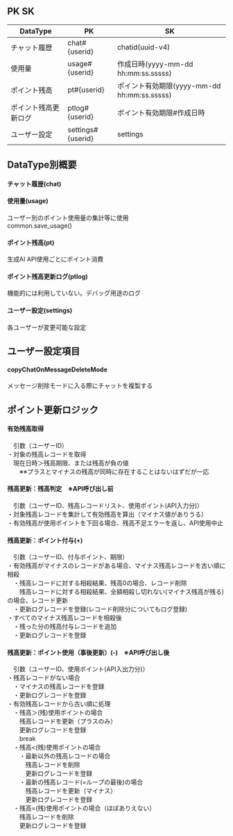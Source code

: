 ## PK SK
|DataType|PK|SK|
|----|----|----|
|チャット履歴|chat#{userid}|chatid(uuid-v4)|
|使用量|usage#{userid}|作成日時(yyyy-mm-dd hh:mm:ss.sssss)|
|ポイント残高|pt#{userid}|ポイント有効期限(yyyy-mm-dd hh:mm:ss.sssss)|
|ポイント残高更新ログ|ptlog#{userid}|ポイント有効期限#作成日時|
|ユーザー設定|settings#{userid}|settings|

## DataType別概要
#### チャット履歴(chat)

#### 使用量(usage)
ユーザー別のポイント使用量の集計等に使用  
common.save_usage()

#### ポイント残高(pt)
生成AI API使用ごとにポイント消費  

#### ポイント残高更新ログ(ptlog)
機能的には利用していない。デバッグ用途のログ

#### ユーザー設定(settings)
各ユーザーが変更可能な設定

## ユーザー設定項目
#### copyChatOnMessageDeleteMode
メッセージ削除モードに入る際にチャットを複製する  


## ポイント更新ロジック
#### 有効残高取得
　引数（ユーザーID）  
・対象の残高レコードを取得  
　現在日時＞残高期限、または残高が負の値  
　　※※プラスとマイナスの残高が同時に存在することはないはずだが一応  

#### 残高更新：残高判定　※API呼び出し前
　引数（ユーザーID、残高レコードリスト、使用ポイント(API入力分)）  
・対象残高レコードを集計して有効残高を算出（マイナス値がありうる）  
・有効残高が使用ポイントを下回る場合、残高不足エラーを返し、API使用中止  

#### 残高更新：ポイント付与(+)　
　引数（ユーザーID、付与ポイント、期限）  
・有効残高がマイナスのレコードがある場合、マイナス残高レコードを古い順に相殺  
　・残高レコードに対する相殺結果、残高0の場合、レコード削除  
　　残高レコードに対する相殺結果、全額相殺し切れない(マイナス残高が残る)の場合、レコード更新  
　・更新ログレコードを登録(レコード削除分についてもログ登録)  
・すべてのマイナス残高レコードを相殺後  
　・残った分の残高付与レコードを追加  
　・更新ログレコードを登録  

#### 残高更新：ポイント使用（事後更新）(-)　※API呼び出し後
　引数（ユーザーID、使用ポイント(API入出力分)）  
・残高レコードがない場合  
　・マイナスの残高レコードを登録  
　・更新ログレコードを登録  
・有効残高レコードから古い順に処理  
　・残高＞(残)使用ポイントの場合  
　　残高レコードを更新（プラスのみ）  
　　更新ログレコードを登録  
　　break  
　・残高<(残)使用ポイントの場合  
　　・最新以外の残高レコードの場合  
　　　残高レコードを削除  
　　　更新ログレコードを登録  
　　・最新の残高レコード(=ループの最後)の場合  
　　　残高レコードを更新（マイナス）  
　　　更新ログレコードを登録  
　・残高=(残)使用ポイントの場合（ほぼありえない）  
　　残高レコードを削除  
　　更新ログレコードを登録  


